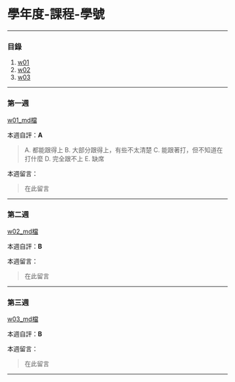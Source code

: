 # 學年度-課程-學號

---

### 目錄

1. [w01](#第一週)
2. [w02](#第二週)
3. [w03](#第三週)

---

### 第一週

[w01_md檔](./demo/w01/md/w01.md)

本週自評：**A**
> A. 都能跟得上
> B. 大部分跟得上，有些不太清楚
> C. 能跟著打，但不知道在打什麼
> D. 完全跟不上
> E. 缺席

本週留言：
> 在此留言
---

### 第二週

[w02_md檔](./demo/w02/md/w02.md)

本週自評：**B**

本週留言：
> 在此留言

---

### 第三週

[w03_md檔]()

本週自評：**B**

本週留言：
> 在此留言

---
